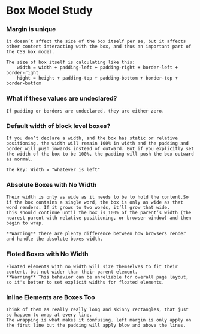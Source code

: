 # Box Model Study

### Margin is unique

    it doesn’t affect the size of the box itself per se, but it affects other content interacting with the box, and thus an important part of the CSS box model.

    The size of box itself is calculating like this:
        width = width + padding-left + padding-right + border-left + border-right
        hight = height + padding-top + padding-bottom + border-top + border-bottom

### What if these values are undeclared?

    If padding or borders are undeclared, they are either zero.

### Default width of block level boxes?

    If you don’t declare a width, and the box has static or relative positioning, the width will remain 100% in width and the padding and border will push inwards instead of outward. But if you explicitly set the width of the box to be 100%, the padding will push the box outward as normal.

    The key: Width = "whatever is left"

### Absolute Boxes with No Width

    Their width is only as wide as it needs to be to hold the content.So if the box contains a single word, the box is only as wide as that word renders. If it grows to two words, it’ll grow that wide.
    This should continue until the box is 100% of the parent’s width (the nearest parent with relative positioning, or browser window) and then begin to wrap.

    **Warning** there are plenty difference between how browsers render and handle the absolute boxes width.

### Floted Boxes with No Width

    Floated elements with no width will size themselves to fit their content, but not wider than their parent element.
    **Warning** This behavior can be unreliable for overall page layout, so it's better to set explicit widths for floated elements.

### Inline Elements are Boxes Too
    Think of them as really really long and skinny rectangles, that just so happen to wrap at every line.
    The wrapping is what makes it confusing. left margin is only apply on the first line but the padding will apply blow and above the lines.


